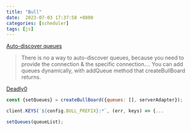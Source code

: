 ```yaml
---
title: "Bull"
date:  2023-07-03 17:37:58 +0800
categories: [scheduler]
tags: [js]
---
```


[Auto-discover queues](https://github.com/felixmosh/bull-board/issues/573)

> There is no a way to auto-discover queues, because you need to provide the connection & the specific connection....
You can add queues dynamically, with addQueue method that createBullBoard returns.

[Deadly0](https://github.com/Deadly0/bull-board-docker/blob/master/src/index.js#L44)

```js
const {setQueues} = createBullBoard({queues: [], serverAdapter});

client.KEYS(`${config.BULL_PREFIX}:*`, (err, keys) => {...

setQueues(queueList);
```
